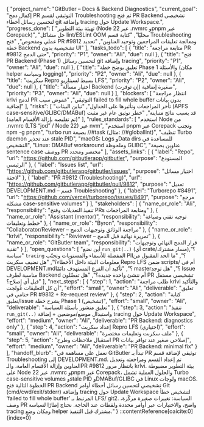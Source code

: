{
  "project_name": "GitButler – Docs & Backend Diagnostics",
  "current_goal": "إكمال دمج PR التوثيقي لقسم Troubleshooting ثم فتح PR Backend تشخيصي لتحسين رسائل أخطاء git وإضافة tracing حول Update Workspace.",
  "progress_done": [
    "تهيئة بيئة التطوير (Node 22 عبر .nvmrc وpnpm عبر Corepack)",
    "حل مشاكل lint/ESLint OOM محليًا",
    "كتابة قسم Troubleshooting عملي ومفحوص",
    "فتح PR #9812 ومعالجة تعليقات المراجعين وتوحيد العناوين",
    "تحديد خطة Backend تشخيصية بدون UI"
  ],
  "tasks_todo": [
    { "title": "متابعة مراجعة PR #9812 حتى الدمج", "priority": "P1", "owner": "Ali", "due": null },
    { "title": "فتح PR Backend (Phase 1) لتحسين رسائل git وإضافة tracing", "priority": "P1", "owner": "Ali", "due": null },
    { "title": "تعليق يوضح خطة Phase 1 والأسئلة (مكان helper وسياسة logging)", "priority": "P2", "owner": "Ali", "due": null },
    { "title": "سكربت Repro بسيط لسيناريو LFS", "priority": "P2", "owner": "Ali", "due": null },
    { "title": "اختيار مسألة Backend صغيرة إضافية (إن توفرت)", "priority": "P3", "owner": "Ali", "due": null }
  ],
  "blockers": [
    "انتظار مراجعة krlvi لدمج PR التوثيقي",
    "غموض سبب failed to fill whole buffer بدون بيانات إضافية"
  ],
  "risks": [
    "تأخر المراجعات وتأثيرها على الجداول",
    "تباين البيئات (APFS case-sensitive/GLIBC/DMABuf) قد يسبب نتائج متباينة",
    "خطر توثيق عام غير مثبت (تم تقليصه بإزالة الأقسام العامة)"
  ],
  "rules_standards": [
    "استخدم Node من .nvmrc (LTS “jod” / Node 22) عبر nvm",
    "استخدم pnpm عبر Corepack وتجنب npm -g pnpm",
    "turbo run بصيغة //#task (مثال: //#globallint)",
    "تنظيف Turbo daemon عند تحذير stale PID",
    "macOS: Logs وData dirs للمساعدة في التشخيص",
    "Linux: DMABuf workaround وملحوظة GLIBC",
    "عناوين بصيغة sentence case ووصف PR مختصر ومحدد"
  ],
  "assets_links": [
    { "label": "Repo", "url": "https://github.com/gitbutlerapp/gitbutler", "purpose": "المستودع الرئيسي" },
    { "label": "Issues list", "url": "https://github.com/gitbutlerapp/gitbutler/issues", "purpose": "اختيار مسائل لاحقة" },
    { "label": "PR #9812 (Troubleshooting)", "url": "https://github.com/gitbutlerapp/gitbutler/pull/9812", "purpose": "تعديل DEVELOPMENT.md – قسم Troubleshooting" },
    { "label": "Turborepo #8491", "url": "https://github.com/vercel/turborepo/issues/8491", "purpose": "مرجع مشكلة case-sensitive volumes" }
  ],
  "stakeholders": [
    { "name_or_role": "Ali", "responsibility": "تنفيذ التعديلات وفتح PRs ومتابعة المراجعات" },
    { "name_or_role": "Assistant (mentor)", "responsibility": "توجيه تقني وصياغة خطط وتعليقات" },
    { "name_or_role": "Byron", "responsibility": "Collaborator/Reviewer – مراجعة الوثائق وتوجيهات الدمج" },
    { "name_or_role": "krlvi", "responsibility": "Reviewer – تمريرة نهائية قبل الدمج" },
    { "name_or_role": "GitButler team", "responsibility": "قرار الدمج النهائي وتوجيهات تقنية" }
  ],
  "open_questions": [
    "أين نضع `run_git(..)` (أي crate/مسار مشترك)؟",
    "سياسة `tracing` المفضلة للأسماء والمستويات وتجنّب PII؟",
    "ما الحد المقبول من معلومات البيئة داخل الأخطاء؟",
    "هل نضيف سكربت Repro LFS ضمن scripts/ أم في DEVELOPMENT.md؟",
    "تأكيد أن الفرع المستهدف دائمًا master؟",
    "هل توجد Issue مناسبة لطرف Backend أم ننشئ واحدة جديدة؟",
    "هل تفضّلون PR تشخيصي مستقل قبل أي إصلاح؟"
  ],
  "next_steps": [
    { "step": 1, "action": "طلب مراجعة krlvi والتأكيد أن كل التعليقات عُولجت", "effort": "small", "owner": "Ali", "deliverable": "تعليق ختامي في PR #9812 + Re-request review" },
    { "step": 2, "action": "كتابة تعليق/Issue يشرح خطة Phase 1 (تشخيص)", "effort": "small", "owner": "Ali", "deliverable": "تعليق منشور بأسئلة السياسة" },
    { "step": 3, "action": "تنفيذ `run_git(..)` واستبدال موضع/موضعين + إضافة tracing حول Update Workspace", "effort": "medium", "owner": "Ali", "deliverable": "PR Backend: diagnostics only" },
    { "step": 4, "action": "إعداد سكربت Repro LFS (اختياري)", "effort": "small", "owner": "Ali", "deliverable": "ملف سكربت وتعليمات مختصرة" },
    { "step": 5, "action": "استقبال ملاحظات وطرح PR إصلاحي صغير عند توافر بيانات", "effort": "medium", "owner": "Ali", "deliverable": "PR Backend: minimal fix" }
  ],
  "handoff_blurb": "نعمل على مساهمة في GitButler تبدأ بـ PR توثيقي لإضافة قسم Troubleshooting إلى DEVELOPMENT.md. تم إعداد القسم ومراجعته وتعديل العناوين وإزالة الأقسام العامة، والـPR #9812 بانتظار مرور krlvi. بيئة التطوير مضبوطة على Node 22 عبر .nvmrc وpnpm عبر Corepack، والحلول العملية تشمل Turbo case-sensitive volumes وstale PID وDMABuf/GLIBC في Linux ولوجات macOS. الخطوة التالية فتح PR Backend تشخيصي لتحسين رسائل أخطاء أوامر Git (cmd/cwd/exit/stderr) وإضافة tracing حول Update Workspace لتشخيص خطأ ‘failed to fill whole buffer’ المرتبط بـ LFS/ git2. السياسة: تغييرات صغيرة مركّزة، وصف PR واضح، والاختبارات عبر أوامر محددة ولقطات عند الحاجة. نحتاج إطارًا لسياسة tracing ومكان وضع helper مشترك قبل التنفيذ."
}
::contentReference[oaicite:0]{index=0}
